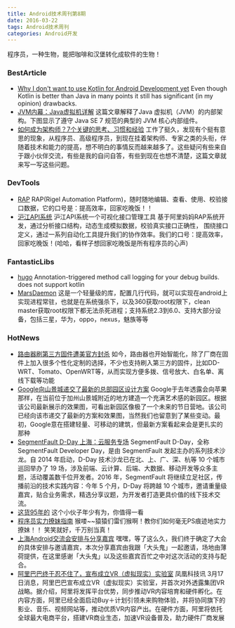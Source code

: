 ```yaml
---
title: Android技术周刊第8期
date: 2016-03-22
tags: Android技术周刊
categories: Android开发
---
```

程序员，一种生物，能把咖啡和汉堡转化成软件的生物！

<!--more-->

### BestArticle
* [Why I don't want to use Kotlin for Android Development yet](http://artemzin.com/blog/why-i-dont-want-to-use-kotlin-for-android-development-yet/?utm_source=Android+Weekly&utm_campaign=1172c35594-Android_Weekly_196&utm_medium=email&utm_term=0_4eb677ad19-1172c35594-337979953) Even though Kotlin is better than Java in many points it still has significant (in my opinion) drawbacks. 
* [JVM内幕：Java虚拟机详解](https://mp.weixin.qq.com/s?__biz=MzA4NDM2MjAwNw==&mid=401750457&idx=1&sn=e59785deb47c1e2fc6845bbfad6346b5&scene=1&srcid=0314MCxuZ1lTMKgZRVmVT6aM&key=710a5d99946419d9453ad7f332e226220c10ab61cd89b34235281c135cd38750ed2857d5d3ec1c541e88a29067fec03e&ascene=0&uin=MjM2NDM0ODgyMA%3D%3D) 这篇文章解释了Java 虚拟机（JVM）的内部架构。下图显示了遵守 Java SE 7 规范的典型的 JVM 核心内部组件。
* [如何成为架构师？7个关键的思考、习惯和经验](https://mp.weixin.qq.com/s?__biz=MzA5Nzc4OTA1Mw==&mid=410252715&idx=1&sn=d1d5f95de8d1905c4530955f862f735b&scene=1&srcid=0314f27h2PiA2rFrHFqcN6vd&key=710a5d99946419d937366e44ff1d99ad36bfb96517cd294c0ad0aae0710179714b2db5e3ca0bea3e063e981a6409ee21&ascene=0&uin=MjM2NDM0ODgyMA%3D%3D) 工作了挺久，发现有个挺有意思的现象，从程序员、高级程序员，到现在挂着架构师、专家之类的头衔，伴随着技术和能力的提高，想不明白的事情反而越来越多了。这些疑问有些来自于跟小伙伴交流，有些是我的自问自答，有些到现在也想不清楚，这篇文章就来写一写这些问题。

### DevTools
* [RAP](http://thx.github.io/RAP/index_zh.html) RAP(Rigel Automation Platform)，随时随地编辑、查看、使用、校验接口数据，它的口号是：提高效率，回家吃晚饭！！
* [沪江API系统](http://rap.fe.yeshj.com/platform/home.do) 沪江API系统一个可视化接口管理工具 基于阿里妈妈RAP系统开发，通过分析接口结构，动态生成模拟数据，校验真实接口正确性， 围绕接口定义，通过一系列自动化工具提升我们的协作效率。我们的口号：提高效率，回家吃晚饭！(哈哈，看样子想回家吃晚饭是所有程序员的心声)

### FantasticLibs

* [hugo](https://github.com/JakeWharton/hugo) Annotation-triggered method call logging for your debug builds.
does not support kotlin
* [MarsDaemon](https://github.com/Marswin/MarsDaemon) 这是一个轻量级的库，配置几行代码，就可以实现在android上实现进程常驻，也就是在系统强杀下，以及360获取root权限下，clean master获取root权限下都无法杀死进程；支持系统2.3到6.0、支持大部分设备，包括三星，华为，oppo，nexus，魅族等等

### HotNews

* [路由器刷第三方固件遭美官方封杀](http://www.ithome.com/html/digi/211327.htm) 如今，路由器也开始智能化，除了厂商在固件上加入很多个性化定制的选择，不少也支持刷入第三方的固件，比如DD-WRT、Tomato、OpenWRT等，从而实现方便多拨、信号放大、白名单、离线下载等功能
* [Google向山景城递交了最新的总部园区设计方案](http://www.cnbeta.com/articles/483953.htm) Google于去年透露会向苹果那样，在当前位于加州山景城附近的地方建造一个充满艺术感的新园区。根据该公司最新展示的效果图，可看出新园区像极了一个未来的节日营地。该公司已经向该市递交了最新的方案和效果图，当然我们也留意到了某些变动。最初，Google意在搭建轻量、可移动的建筑，但最新方案看起来会是更扎实的那种
* [SegmentFault D-Day 上海：云服务专场](https://segmentfault.com/e/1160000004510150) SegmentFault D-Day，全称 SegmentFault Developer Day，是由 SegmentFault 发起主办的系列技术沙⻰。自 2014 年启动，D-Day 技术沙龙已在北、上、广、深、杭等 10 个城市巡回举办了 19 场，涉及前端、云计算、后端、大数据、移动开发等众多主题，活动覆盖数千位开发者。2016 年，SegmentFault 将继续立足社区，传播前沿的技术实践内容：今年 5 个月，D-Day 将跨越 10 个城市，邀请重量级嘉宾，贴合业务需求，精选分享议题，为开发者打造更具价值的线下技术交流。
* [这货95年的](http://aidanfollestad.com/about) 这个小伙子年少有为，你值得一看
* [程序员实力撩妹指南](https://mp.weixin.qq.com/s?__biz=MjM5OTM0MzIwMQ==&mid=404321327&idx=1&sn=2d851ab953b7bce7d8734b0fdd94ef57&scene=1&srcid=0314Ml3EVRrxM97kqOLugyZJ&key=710a5d99946419d93f5d9d6f2c3d98d18d055bcc73fb7928a3c0917d2f4a45276269576400899ff2151edcb1de3d41c4&ascene=0&uin=MjM2NDM0ODgyMA%3D%3D) 猴喽~~猿猿们雷们猴啊！教你们如何毫无PS痕迹地实力撩妹！！ 笑笑就好，千万别当真！
* [上海Android交流会安排与分享嘉宾](https://mp.weixin.qq.com/s?__biz=MzA4NTQwNDcyMA==&mid=402771384&idx=1&sn=d5386de694c0cdb0250d258743744e2f&scene=1&srcid=0316uWxad7Bm5NtL4Sfz7ZAo&key=710a5d99946419d98acec59e4705d4eec8255ea10f4d2d3cf92b60150b0f33e7d6a8a32b00dfbe1bd248a31ccd71a88d&ascene=0&uin=MjM2NDM0ODgyMA%3D%3D) 嘿嘿，等了这么久，我们终于确定了大会的具体安排与邀请嘉宾，本次分享嘉宾由我跟「大头鬼」一起邀请，场地由薄荷提供，在这里感谢「大头鬼」以及这些嘉宾百忙之中对这次活动的支持与配合。
* [阿里巴巴终于忍不住了，宣布成立VR（虚拟现实）实验室](https://mp.weixin.qq.com/s?__biz=MzIzNzE4NjkxMw==&mid=403135639&idx=1&sn=0e5b8da2beb165d56b0d208773117eb2&scene=1&srcid=03172s3Vu9j3AMP7s9ygBt3I&key=710a5d99946419d989b5ca4fb7c598c00497dced00ff1a34bb7882ff4c9edaf6d26dc57ae6f4bdb2326275d44d9ae3be&ascene=0&uin=MjM2NDM0ODgyMA%3D%3D) 凤凰科技讯 3月17日消息，阿里巴巴宣布成立VR（虚拟现实）实验室，并首次对外透露集团VR战略。据介绍，阿里将发挥平台优势，同步推动VR内容培育和硬件孵化。在内容方面，阿里已经全面启动Buy＋计划引领未来购物体验，并将协同旗下的影业、音乐、视频网站等，推动优质VR内容产出。在硬件方面，阿里将依托全球最大电商平台，搭建VR商业生态，加速VR设备普及，助力硬件厂商发展


